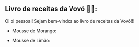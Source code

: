 ## Livro de receitas da Vovó :woman_cook::

Oi oi pessoal! Sejam bem-vindos ao livro de receitas da Vovó!!!

- Mousse de Morango:

- Mousse de Limão:

  